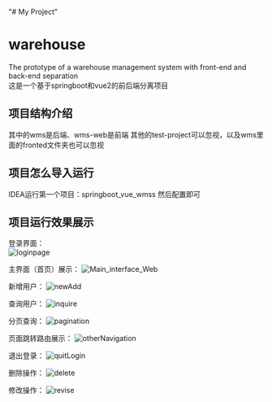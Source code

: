 "# My Project" 
# warehouse
The prototype of a warehouse management system with front-end and back-end separation  
这是一个基于springboot和vue2的前后端分离项目

## 项目结构介绍
其中的wms是后端、wms-web是前端
其他的test-project可以忽视，以及wms里面的fronted文件夹也可以忽视  

## 项目怎么导入运行
IDEA运行第一个项目：springboot_vue_wmss
然后配置即可  

## 项目运行效果展示  
登录界面：  
![loginpage](https://github.com/user-attachments/assets/4e44562e-3fa8-4826-aafa-60e351dd3a27)

主界面（首页）展示：
![Main_interface_Web](https://github.com/user-attachments/assets/953244fe-c961-4183-867a-0fe7608eaad2)

新增用户：
![newAdd](https://github.com/user-attachments/assets/3ce5097d-8a92-42f2-abf2-e0602e98c779)

查询用户：
![inquire](https://github.com/user-attachments/assets/97845c6b-5851-42ba-8ca9-3c739e516ff8)

分页查询：
![pagination](https://github.com/user-attachments/assets/7524badf-a4e0-4643-a410-d70a7c4d45c8)

页面跳转路由展示：
![otherNavigation](https://github.com/user-attachments/assets/86eeee5e-eed5-49fa-8570-75a250091d49)

退出登录：
![quitLogin](https://github.com/user-attachments/assets/d9667ef5-7d4b-4487-92e8-ca411dff94cd)

删除操作：
![delete](https://github.com/user-attachments/assets/bfaf0b4d-4fcd-45c0-b5aa-1f4d5818a942)

修改操作：
![revise](https://github.com/user-attachments/assets/44d08c47-2837-46d4-b5dc-049cf77428d3)
